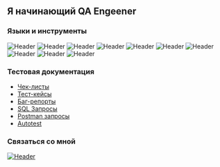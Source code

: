 ## Я начинающий QA Engeener
### Языки и инструменты
![Header](https://img.shields.io/badge/Jira-090909?style=for-the-badge&logo=jira&logoColor=136be1)
![Header](https://img.shields.io/badge/Postman-090909?style=for-the-badge&logo=postman&logoColor=f76935)
![Header](https://img.shields.io/badge/Github-090909?style=for-the-badge&logo=github&logoColor=8cc4d7)
![Header](https://img.shields.io/badge/Figma-090909?style=for-the-badge&logo=figma&logoColor=7d5fa6)
![Header](https://img.shields.io/badge/MySQL-090909?style=for-the-badge&logo=mysql&logoColor=00618a)
![Header](https://img.shields.io/badge/DevTools-090909?style=for-the-badge&logo=googlechrome&logoColor=2674f2)
![Header](https://img.shields.io/badge/AndroidStudio-090909?style=for-the-badge&logo=androidstudio&logoColor=3ad07d)
![Header](https://img.shields.io/badge/CharlesProxy-090909?style=for-the-badge&logo=charlesproxy&logoColor=8cc4d7)
![Header](https://img.shields.io/badge/YouTrack-090909?style=for-the-badge&logo=youtrack&logoColor=8cc4d7)
![Header](https://img.shields.io/badge/PostgreSQL-090909?style=for-the-badge&logo=youtrack&logoColor=8cc4d7)
### Тестовая документация
- [Чек-листы]()
- [Тест-кейсы]()
- [Баг-репорты]()
- [SQL Запросы]()
- [Postman запросы]()
- [Autotest](https://github.com/Alex78-code/Test-Shop-automation)
### Связаться со мной
[![Header](https://img.shields.io/badge/Telegram-090909?style=for-the-badge&logo=telegram&logoColor=31a5db)](https://t.me/Aleks_Monakhov)
